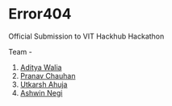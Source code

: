 # Error404
Official Submission to VIT Hackhub Hackathon

Team - 
1) [Aditya Walia](https://github.com/Walia8416)
2) [Pranav Chauhan](https://github.com/PranavPC2003)
3) [Utkarsh Ahuja](https://github.com/https://github.com/UtkarshAhuja2003)
4) [Ashwin Negi](https://github.com/A5hw1nneg1)
